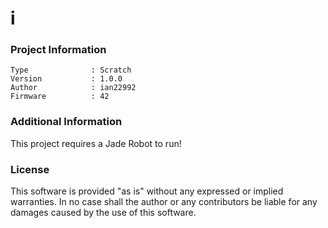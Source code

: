 i
================



### Project Information
```
Type              : Scratch
Version           : 1.0.0
Author            : ian22992
Firmware          : 42
```

### Additional Information
This project requires a Jade Robot to run!

### License
This software is provided "as is" without any expressed or implied warranties.  In no case shall the author or any contributors be liable for any damages caused by the use of this software.


